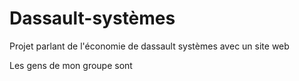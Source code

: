 # Dassault-systèmes
Projet parlant de l'économie de dassault systèmes avec un site web


Les gens de mon groupe sont 
